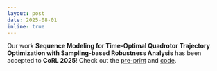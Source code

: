 ```yaml
---
layout: post
date: 2025-08-01
inline: true
---
```


Our work <strong>Sequence Modeling for Time-Optimal Quadrotor Trajectory Optimization with Sampling-based Robustness Analysis</strong> has been accepted to **CoRL 2025**! Check out the [pre-print](https://arxiv.org/abs/2506.13915) and [code](https://github.com/maokat12/lbTOPPQuad).
